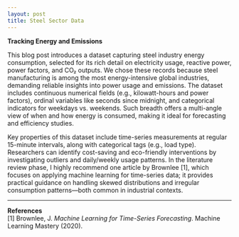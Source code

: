 ```yaml
---
layout: post
title: Steel Sector Data 
---
```


**Tracking Energy and Emissions**

This blog post introduces a dataset capturing steel industry energy consumption, selected for its rich detail on electricity usage, reactive power, power factors, and CO₂ outputs. We chose these records because steel manufacturing is among the most energy-intensive global industries, demanding reliable insights into power usage and emissions. The dataset includes continuous numerical fields (e.g., kilowatt-hours and power factors), ordinal variables like seconds since midnight, and categorical indicators for weekdays vs. weekends. Such breadth offers a multi-angle view of when and how energy is consumed, making it ideal for forecasting and efficiency studies.

Key properties of this dataset include time-series measurements at regular 15-minute intervals, along with categorical tags (e.g., load type). Researchers can identify cost-saving and eco-friendly interventions by investigating outliers and daily/weekly usage patterns. In the literature review phase, I highly recommend one article by Brownlee [1], which focuses on applying machine learning for time-series data; it provides practical guidance on handling skewed distributions and irregular consumption patterns—both common in industrial contexts.

---
**References**  
[1] Brownlee, J. *Machine Learning for Time-Series Forecasting*. Machine Learning Mastery (2020).
